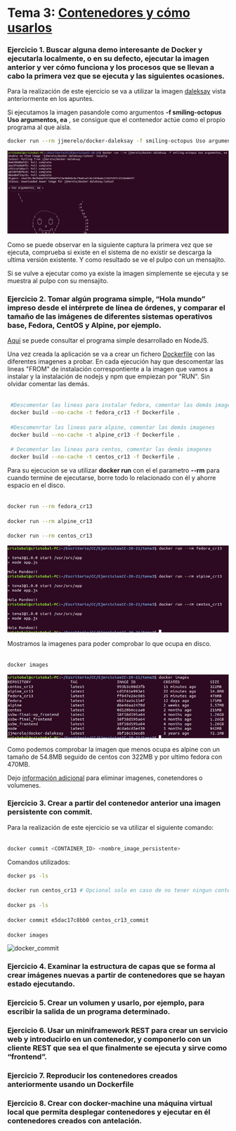 # Tema 3: [Contenedores y cómo usarlos](http://jj.github.io/CC/documentos/temas/Contenedores)

### Ejercicio 1. Buscar alguna demo interesante de Docker y ejecutarla localmente, o en su defecto, ejecutar la imagen anterior y ver cómo funciona y los procesos que se llevan a cabo la primera vez que se ejecuta y las siguientes ocasiones.

Para la realización de este ejercicio se va a utilizar la imagen [daleksay](https://hub.docker.com/r/jjmerelo/docker-daleksay/) vista anteriormente en los apuntes. 

Si ejecutamos la imagen pasandole como argumentos **-f smiling-octopus Uso argumentos, ea** , se consigue que el contenedor actúe como el propio programa al que aísla.

```bash
docker run --rm jjmerelo/docker-daleksay -f smiling-octopus Uso argumentos, ea
```

![Ejecución de imagen docker delaksay](./img/t3/ejer1_ejec_img_docker.png)

Como se puede observar en la siguiente captura la primera vez que se ejecuta, comprueba si existe en el sistema de no existir se descarga la ultima versión existente. Y como resultado se ve el pulpo con un mensajito.

Si se vulve a ejecutar como ya existe la imagen simplemente se ejecuta y se muestra al pulpo con su mensajito.


### Ejercicio 2. Tomar algún programa simple, “Hola mundo” impreso desde el intérprete de línea de órdenes, y comparar el tamaño de las imágenes de diferentes sistemas operativos base, Fedora, CentOS y Alpine, por ejemplo.

[Aquí](./tema3/app.js) se puede consultar el programa simple desarrollado en NodeJS.

Una vez creada la aplicación se va a crear un fichero [Dockerfile](./tema3/Dockerfile) con las diferentes imagenes a probar. En cada ejecución hay que descomentar las lineas "FROM" de instalación correspontiente a la imagen que vamos a instalar y la instalación de nodejs y npm que empiezan por "RUN". Sin olvidar comentar las demás.

```bash
 
 #Descomentar las lineas para instalar fedora, comentar las demás imagenes
 docker build --no-cache -t fedora_cr13 -f Dockerfile .

 #Descomenrtar las lineas para alpine, comentar las demás imagenes
 docker build --no-cache -t alpine_cr13 -f Dockerfile .

 # Decomentar las lineas para centos, comentar las demás imagenes
 docker build --no-cache -t centos_cr13 -f Dockerfile .

 ```

Para su ejecucion se va utilizar **docker run** con el el parametro **--rm**  para cuando termine de ejecutarse, borre todo lo relacionado con él y ahorre espacio en el disco.

```bash

docker run --rm fedora_cr13

docker run --rm alpine_cr13

docker run --rm centos_cr13

```

![Ejecucion de HolaMundo en las diferentes imagenes](./img/t3/ejer2_ejec_images_docker.png)

Mostramos la imagenes para poder comprobar lo que ocupa en disco.

```bash

docker images

```

![Listado de imagenes docker](./img/t3/ejer2_images_docker.png)

Como podemos comprobar la imagen que menos ocupa es alpine con un tamaño de 54.8MB seguido de centos con 322MB y por ultimo fedora con 470MB.

Dejo [información adicional](https://www.digitalocean.com/community/tutorials/how-to-remove-docker-images-containers-and-volumes-es) para eliminar imagenes, conetendores o volumenes.

### Ejercicio 3. Crear a partir del contenedor anterior una imagen persistente con commit.

Para la realización de este ejercicio se va utilizar el siguiente comando:

```bash

docker commit <CONTAINER_ID> <nombre_image_persistente>

```
Comandos utilizados:

```bash
docker ps -ls

docker run centos_cr13 # Opcional solo en caso de no tener ningun contenedor en ejecución.

docker ps -ls

docker commit e5dac17c8bb0 centos_cr13_commit

docker images

```
![docker_commit](ejer3_docker_commit.png)

### Ejercicio 4. Examinar la estructura de capas que se forma al crear imágenes nuevas a partir de contenedores que se hayan estado ejecutando.

### Ejercicio 5. Crear un volumen y usarlo, por ejemplo, para escribir la salida de un programa determinado.

### Ejercicio 6. Usar un miniframework REST para crear un servicio web y introducirlo en un contenedor, y componerlo con un cliente REST que sea el que finalmente se ejecuta y sirve como “frontend”.

### Ejercicio 7. Reproducir los contenedores creados anteriormente usando un Dockerfile

### Ejercicio 8. Crear con docker-machine una máquina virtual local que permita desplegar contenedores y ejecutar en él contenedores creados con antelación.
